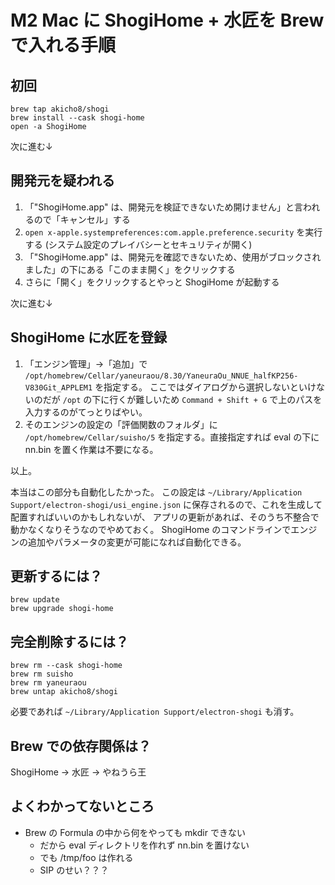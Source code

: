 # M2 Mac に ShogiHome + 水匠を Brew で入れる手順

## 初回

```
brew tap akicho8/shogi
brew install --cask shogi-home
open -a ShogiHome
```

次に進む↓

## 開発元を疑われる

1. 「"ShogiHome.app" は、開発元を検証できないため開けません」と言われるので「キャンセル」する
1. `open x-apple.systempreferences:com.apple.preference.security` を実行する (システム設定のプレイバシーとセキュリティが開く)
1. 「"ShogiHome.app" は、開発元を確認できないため、使用がブロックされました」の下にある「このまま開く」をクリックする
1. さらに「開く」をクリックするとやっと ShogiHome が起動する

次に進む↓

## ShogiHome に水匠を登録

1. 「エンジン管理」→「追加」で `/opt/homebrew/Cellar/yaneuraou/8.30/YaneuraOu_NNUE_halfKP256-V830Git_APPLEM1` を指定する。
   ここではダイアログから選択しないといけないのだが `/opt` の下に行くが難しいため `Command + Shift + G` で上のパスを入力するのがてっとりばやい。
1. そのエンジンの設定の「評価関数のフォルダ」に `/opt/homebrew/Cellar/suisho/5` を指定する。直接指定すれば eval の下に nn.bin を置く作業は不要になる。

以上。

本当はこの部分も自動化したかった。
この設定は `~/Library/Application Support/electron-shogi/usi_engine.json` に保存されるので、これを生成して配置すればいいのかもしれないが、
アプリの更新があれば、そのうち不整合で動かなくなりそうなのでやめておく。
ShogiHome のコマンドラインでエンジンの追加やパラメータの変更が可能になれば自動化できる。

## 更新するには？

```
brew update
brew upgrade shogi-home
```

## 完全削除するには？

```
brew rm --cask shogi-home
brew rm suisho
brew rm yaneuraou
brew untap akicho8/shogi
```

必要であれば `~/Library/Application Support/electron-shogi` も消す。

## Brew での依存関係は？

ShogiHome → 水匠 → やねうら王

## よくわかってないところ

- Brew の Formula の中から何をやっても mkdir できない
  - だから eval ディレクトリを作れず nn.bin を置けない
  - でも /tmp/foo は作れる
  - SIP のせい？？？
